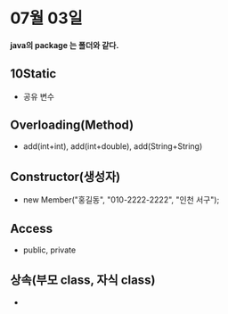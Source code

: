 # 07월 03일

#### java의 package 는 폴더와 같다.

## 10Static
- 공유 변수

## Overloading(Method)
- add(int+int), add(int+double), add(String+String)

## Constructor(생성자)
- new Member("홍길동", "010-2222-2222", "인천 서구");

## Access
- public, private

## 상속(부모 class, 자식 class)
- 